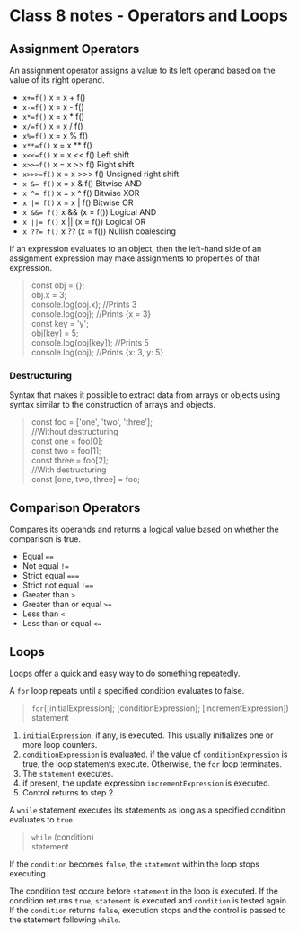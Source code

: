 # Class 8 notes - Operators and Loops

## Assignment Operators

An assignment operator assigns a value to its left operand based on the value of its right operand.

- `x+=f()` x = x + f()
- `x-=f()` x = x - f()
- `x*=f()` x = x * f()
- `x/=f()` x = x / f()
- `x%=f()` x = x % f()
- `x**=f()` x = x ** f()
- `x<<=f()` x = x << f() Left shift
- `x>>=f()` x = x >> f() Right shift
- `x>>>=f()` x = x >>> f() Unsigned right shift
- `x &= f()` x = x & f() Bitwise AND
- `x ^= f()` x = x ^ f() Bitwise XOR
- `x |= f()` x = x | f() Bitwise OR
- `x &&= f()` x && (x = f()) Logical AND
- `x ||= f()` x || (x = f()) Logical OR
- `x ??= f()` x ?? (x = f()) Nullish coalescing

If an expression evaluates to an object, then the left-hand side of an assignment expression may make assignments to properties of that expression.

>const obj = {};  
obj.x = 3;  
console.log(obj.x); //Prints 3  
console.log(obj); //Prints {x = 3}  
const key = 'y';  
obj[key] = 5;  
console.log(obj[key]); //Prints 5  
console.log(obj); //Prints {x: 3, y: 5}

### Destructuring

Syntax that makes it possible to extract data from arrays or objects using syntax similar to the construction of arrays and objects.

>const foo = ['one', 'two', 'three'];  
//Without destructuring  
const one = foo[0];  
const two = foo[1];  
const three = foo[2];  
//With destructuring  
const [one, two, three] = foo;

## Comparison Operators

Compares its operands and returns a logical value based on whether the comparison is true.

- Equal `==` 
- Not equal `!=`
- Strict equal `===`
- Strict not equal `!==`
- Greater than `>`
- Greater than or equal `>=`
- Less than `<`
- Less than or equal `<=`

## Loops

Loops offer a quick and easy way to do something repeatedly.

A `for` loop repeats until a specified condition evaluates to false.

>`for`([initialExpression]; [conditionExpression]; [incrementExpression])  
statement

1. `initialExpression`, if any, is executed. This usually initializes one or more loop counters.
2. `conditionExpression` is evaluated. if the value of `conditionExpression` is true, the loop statements execute. Otherwise, the `for` loop terminates.
3. The `statement` executes.
4. if present, the update expression `incrementExpression` is executed.
5. Control returns to step 2.

A `while` statement executes its statements as long as a specified condition evaluates to `true`.

>`while` (condition)  
statement

If the `condition` becomes `false`, the `statement` within the loop stops executing.

The condition test occure before `statement` in the loop is executed. If the condition returns `true`, `statement` is executed and `condition` is tested again. If the `condition` returns `false`, execution stops and the control is passed to the statement following `while`.